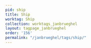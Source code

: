 ```yaml
---
pid: ship
title: Ship
worktag: Ship
collection: worktags_janbrueghel
layout: tagpage_janbrueghel
order: '156'
permalink: "/janbrueghel/tags/ship/"
---
```

